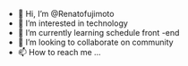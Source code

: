 - 👋 Hi, I’m @Renatofujimoto
- 👀 I’m interested in technology
- 🌱 I’m currently learning schedule front -end
- 💞️ I’m looking to collaborate on community
- 📫 How to reach me ...

<!---
Renatofujimoto/Renatofujimoto is a ✨ special ✨ repository because its `README.md` (this file) appears on your GitHub profile.
You can click the Preview link to take a look at your changes.
--->
